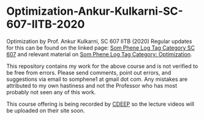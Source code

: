 # Optimization-Ankur-Kulkarni-SC-607-IITB-2020
Optimization by Prof. Ankur Kulkarni, SC 607 IITB (2020)
Regular updates for this can be found on the linked page: [Som Phene Log Tag Category SC 607](https://somphene.github.io/tags/#SC%20607) and relevant material on [Som Phene Log Tag Category: Optimization](https://somphene.github.io/tags/#Optimization).

This repository contains my work for the above course and is not verified to be free from errors. Please send comments, point out errors, and suggestions via email to somphene1 at gmail dot com. Any mistakes are attributed to my own hastiness and not the Professor who has most probably not seen any of this work. 

This course offering is being recorded by [CDEEP](http://www.cdeep.iitb.ac.in/) so the lecture videos will be uploaded on their site soon. 
